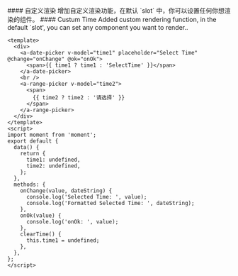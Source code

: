 <cn>
#### 自定义渲染
增加自定义渲染功能，在默认 `slot` 中，你可以设置任何你想渲染的组件。
</cn>

<us>
#### Custum Time
Added custom rendering function, in the default `slot', you can set any component you want to render..
</us>

```vue
<template>
  <div>
    <a-date-picker v-model="time1" placeholder="Select Time" @change="onChange" @ok="onOk">
      <span>{{ time1 ? time1 : 'SelectTime' }}</span>
    </a-date-picker>
    <br />
    <a-range-picker v-model="time2">
      <span>
        {{ time2 ? time2 : '请选择' }}
      </span>
    </a-range-picker>
  </div>
</template>
<script>
import moment from 'moment';
export default {
  data() {
    return {
      time1: undefined,
      time2: undefined,
    };
  },
  methods: {
    onChange(value, dateString) {
      console.log('Selected Time: ', value);
      console.log('Formatted Selected Time: ', dateString);
    },
    onOk(value) {
      console.log('onOk: ', value);
    },
    clearTime() {
      this.time1 = undefined;
    },
  },
};
</script>
```
